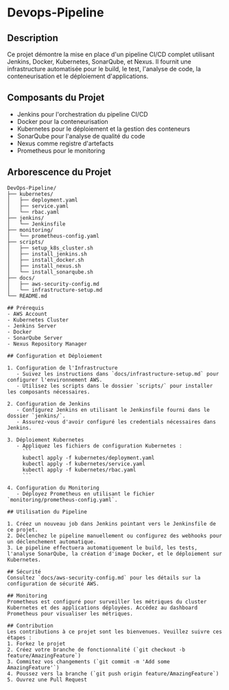 # Devops-Pipeline

## Description
Ce projet démontre la mise en place d'un pipeline CI/CD complet utilisant Jenkins, Docker, Kubernetes, SonarQube, et Nexus. Il fournit une infrastructure automatisée pour le build, le test, l'analyse de code, la conteneurisation et le déploiement d'applications.

## Composants du Projet
- Jenkins pour l'orchestration du pipeline CI/CD
- Docker pour la conteneurisation
- Kubernetes pour le déploiement et la gestion des conteneurs
- SonarQube pour l'analyse de qualité du code
- Nexus comme registre d'artefacts
- Prometheus pour le monitoring

## Arborescence du Projet
```plaintext
DevOps-Pipeline/
├── kubernetes/
│   ├── deployment.yaml
│   ├── service.yaml
│   └── rbac.yaml
├── jenkins/
│   └── Jenkinsfile
├── monitoring/
│   └── prometheus-config.yaml
├── scripts/
│   ├── setup_k8s_cluster.sh
│   ├── install_jenkins.sh
│   ├── install_docker.sh
│   ├── install_nexus.sh
│   └── install_sonarqube.sh
├── docs/
│   ├── aws-security-config.md
│   └── infrastructure-setup.md
└── README.md

## Prérequis
- AWS Account
- Kubernetes Cluster
- Jenkins Server
- Docker
- SonarQube Server
- Nexus Repository Manager

## Configuration et Déploiement

1. Configuration de l'Infrastructure
   - Suivez les instructions dans `docs/infrastructure-setup.md` pour configurer l'environnement AWS.
   - Utilisez les scripts dans le dossier `scripts/` pour installer les composants nécessaires.

2. Configuration de Jenkins
   - Configurez Jenkins en utilisant le Jenkinsfile fourni dans le dossier `jenkins/`.
   - Assurez-vous d'avoir configuré les credentials nécessaires dans Jenkins.

3. Déploiement Kubernetes
   - Appliquez les fichiers de configuration Kubernetes :
     ```
     kubectl apply -f kubernetes/deployment.yaml
     kubectl apply -f kubernetes/service.yaml
     kubectl apply -f kubernetes/rbac.yaml
     ```

4. Configuration du Monitoring
   - Déployez Prometheus en utilisant le fichier `monitoring/prometheus-config.yaml`.

## Utilisation du Pipeline

1. Créez un nouveau job dans Jenkins pointant vers le Jenkinsfile de ce projet.
2. Déclenchez le pipeline manuellement ou configurez des webhooks pour un déclenchement automatique.
3. Le pipeline effectuera automatiquement le build, les tests, l'analyse SonarQube, la création d'image Docker, et le déploiement sur Kubernetes.

## Sécurité
Consultez `docs/aws-security-config.md` pour les détails sur la configuration de sécurité AWS.

## Monitoring
Prometheus est configuré pour surveiller les métriques du cluster Kubernetes et des applications déployées. Accédez au dashboard Prometheus pour visualiser les métriques.

## Contribution
Les contributions à ce projet sont les bienvenues. Veuillez suivre ces étapes :
1. Forkez le projet
2. Créez votre branche de fonctionnalité (`git checkout -b feature/AmazingFeature`)
3. Commitez vos changements (`git commit -m 'Add some AmazingFeature'`)
4. Poussez vers la branche (`git push origin feature/AmazingFeature`)
5. Ouvrez une Pull Request
